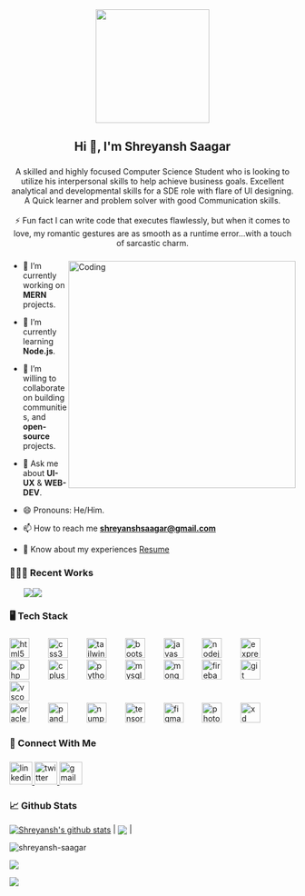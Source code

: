 <div align="center">
  <img height="200" src="https://media.licdn.com/dms/image/D4D16AQFTzCq6hZXOYw/profile-displaybackgroundimage-shrink_350_1400/0/1666853752228?e=1715212800&v=beta&t=T3vcR6T8r3M5eRk_7hs_oUH3HJCrGLyQ5Ma8blJPzpM"  />
</div>

###

<h2 align="center">Hi 👋, I'm Shreyansh Saagar</h2>

###

<p align="center">A skilled and highly focused Computer Science Student who is looking to utilize his interpersonal skills to help achieve business goals. Excellent analytical and developmental skills for a SDE role with flare of UI designing. A Quick learner and problem solver with good Communication skills.<br><br>⚡ Fun fact I can write code that executes flawlessly, but when it comes to love, my romantic gestures are as smooth as a runtime error...with a touch of sarcastic charm.</p>

###
<img align="right" alt="Coding" width="400" src="https://th.bing.com/th?id=OIP.xTKmmll498-y_Ctqsk68_gAAAA&w=155&h=155&c=8&rs=1&qlt=90&o=6&dpr=1.3&pid=3.1&rm=2">


- 🔭 I’m currently working on **MERN** projects.

- 🌱 I’m currently learning **Node.js**.

- 👯 I’m willing to collaborate on building communities, and **open-source** projects.

- 💬 Ask me about **UI-UX** & **WEB-DEV**.

- 😄 Pronouns: He/Him.

- 📫 How to reach me **shreyanshsaagar@gmail.com**

- 📄 Know about my experiences [Resume](https://drive.google.com/file/d/190p9oHfT-0_LcVKju3HnEJlttjsiMw1j/view?usp=drive_link)

<h3 align="left">👨🏽‍💻 Recent Works</h3>
<div style="display:flex; width:100vw;">
  <a href="[https://github.com/](https://github.com/Shreyansh-saagar/Shrey-Cars-Cruise-Your-Dream)">
  <img align="center" style="margin-left:25px" src="https://github-readme-stats.vercel.app/api/pin/?username=Shreyansh-saagar&repo=Shrey-Cars-Cruise-Your-Dream&theme=buefy" />
</a>
<a href="https://github.com/Shreyansh-saagar/E-Commerce-API">
  <img align="center" src="https://github-readme-stats.vercel.app/api/pin/?username=Shreyansh-saagar&repo=E-Commerce-API&theme=buefy" />
</a>
</div>


###

<h3 align="left">🖥️ Tech Stack</h3>

###

<div align="left">
  <img src="https://cdn.jsdelivr.net/gh/devicons/devicon/icons/html5/html5-original.svg" height="35" alt="html5 logo"  />
  <img width="25" />
  <img src="https://cdn.jsdelivr.net/gh/devicons/devicon/icons/css3/css3-original.svg" height="35" alt="css3 logo"  />
  <img width="25" />
  <img src="https://cdn.jsdelivr.net/gh/devicons/devicon/icons/tailwindcss/tailwindcss-original-wordmark.svg" height="35" alt="tailwindcss logo"  />
  <img width="25" />
  <img src="https://cdn.jsdelivr.net/gh/devicons/devicon/icons/bootstrap/bootstrap-original.svg" height="35" alt="bootstrap logo"  />
  <img width="25" />
  <img src="https://cdn.jsdelivr.net/gh/devicons/devicon/icons/javascript/javascript-original.svg" height="35" alt="javascript logo"  />
  <img width="25" />
  <img src="https://cdn.jsdelivr.net/gh/devicons/devicon/icons/nodejs/nodejs-original.svg" height="35" alt="nodejs logo"  />
  <img width="25" />
  <img src="https://cdn.jsdelivr.net/gh/devicons/devicon/icons/express/express-original.svg" height="35" alt="express logo"  />
  <img width="25" />
  <img src="https://cdn.jsdelivr.net/gh/devicons/devicon/icons/php/php-original.svg" height="35" alt="php logo"  />
  <img width="25" />
  <img src="https://cdn.jsdelivr.net/gh/devicons/devicon/icons/cplusplus/cplusplus-original.svg" height="35" alt="cplusplus logo"  />
  <img width="25" />
  <img src="https://cdn.jsdelivr.net/gh/devicons/devicon/icons/python/python-original.svg" height="35" alt="python logo"  />
  <img width="25" />
  <img src="https://cdn.jsdelivr.net/gh/devicons/devicon/icons/mysql/mysql-original.svg" height="35" alt="mysql logo"  />
  <img width="25" />
  <img src="https://cdn.jsdelivr.net/gh/devicons/devicon/icons/mongodb/mongodb-original.svg" height="35" alt="mongodb logo"  />
  <img width="25" />
  <img src="https://cdn.jsdelivr.net/gh/devicons/devicon/icons/firebase/firebase-plain.svg" height="35" alt="firebase logo"  />
  <img width="25" />
  <img src="https://cdn.jsdelivr.net/gh/devicons/devicon/icons/git/git-original.svg" height="35" alt="git logo"  />
  <img width="25" />
  <img src="https://cdn.jsdelivr.net/gh/devicons/devicon/icons/vscode/vscode-original.svg" height="35" alt="vscode logo"  />
  <img width="25" />
</div>
<div align="left">
  <img src="https://cdn.jsdelivr.net/gh/devicons/devicon/icons/oracle/oracle-original.svg" height="35" alt="oracle logo"  />
  <img width="25" />
  <img src="https://cdn.jsdelivr.net/gh/devicons/devicon/icons/pandas/pandas-original.svg" height="35" alt="pandas logo"  />
  <img width="25" />
  <img src="https://cdn.jsdelivr.net/gh/devicons/devicon/icons/numpy/numpy-original.svg" height="35" alt="numpy logo"  />
  <img width="25" />
  <img src="https://cdn.jsdelivr.net/gh/devicons/devicon/icons/tensorflow/tensorflow-original.svg" height="35" alt="tensorflow logo"  />
  <img width="25" />
  <img src="https://cdn.jsdelivr.net/gh/devicons/devicon/icons/figma/figma-original.svg" height="35" alt="figma logo"  />
  <img width="25" />
  <img src="https://cdn.jsdelivr.net/gh/devicons/devicon/icons/photoshop/photoshop-plain.svg" height="35" alt="photoshop logo"  />
  <img width="25" />
  <img src="https://cdn.jsdelivr.net/gh/devicons/devicon/icons/xd/xd-plain.svg" height="35" alt="xd logo"  />
</div>

###

<h3 align="left">📱 Connect With Me</h3>

###

<div align="left">
  <a href="https://www.linkedin.com/in/shreyansh-saagar/" target="_blank">
    <img src="https://img.shields.io/static/v1?message=LinkedIn&logo=linkedin&label=&color=0077B5&logoColor=white&labelColor=&style=for-the-badge" height="40" alt="linkedin logo"  />
  </a>
  <a href="https://x.com/iamshreyansh77_" target="_blank">
    <img src="https://img.shields.io/static/v1?message=Twitter&logo=twitter&label=&color=1DA1F2&logoColor=white&labelColor=&style=for-the-badge" height="40" alt="twitter logo"  />
  </a>
  <a href="mailto:shreyanshsaagar@gmail.com" target="_blank">
    <img src="https://img.shields.io/static/v1?message=Gmail&logo=gmail&label=&color=D14836&logoColor=white&labelColor=&style=for-the-badge" height="40" alt="gmail logo"  />
  </a>
</div>

###

<h3 align="left">📈 Github Stats</h3>


<a href="https://github.com/shreyansh-saagar/"><img align="center" src="https://github-readme-stats.vercel.app/api?username=shreyansh-saagar&show_icons=true&include_all_commits=true&theme=buefy&hide_border=true" alt="Shreyansh's github stats" /></a> | <a href="https://github.com/shreyansh-saagar/"><img align="center" src="https://github-readme-stats.vercel.app/api/top-langs/?username=shreyansh-saagar&layout=compact&theme=buefy&hide_border=true" /></a> |


<p><img align="center" src="https://github-readme-streak-stats.herokuapp.com/?user=shreyansh-saagar&" alt="shreyansh-saagar" /></p>

![](https://github-profile-summary-cards.vercel.app/api/cards/productive-time?username=shreyansh-saagar&theme=buefy)


![](https://github-profile-summary-cards.vercel.app/api/cards/profile-details?username=shreyansh-saagar&theme=buefy)


